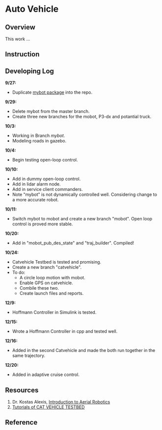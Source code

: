 # Auto Vehicle

## Overview

This work ...

## Instruction

## Developing Log

**9/27:**


* Duplicate [mybot package](https://github.com/xpharry/making_my_robot_in_gazebo.git) into the repo.

**9/29:**

* Delete mybot from the master branch.
* Create three new branches for the mobot, P3-dx and potantial truck.

**10/3:**

* Working in Branch *mybot*.
* Modeling roads in gazebo.

**10/4:**

* Begin testing open-loop control.

**10/10:**

* Add in dummy open-loop control.
* Add in lidar alarm node.
* Add in service client commanders.
* Note "mybot" is not dynamically controlled well. Considering change to a more accurate robot.

**10/11:**

* Switch mybot to mobot and create a new branch "mobot". Open loop control is proved more stable.

**10/20:**

* Add in "mobot_pub_des_state" and "traj_builder". Compiled!

**10/24:**

* Catvehicle Testbed is tested and promising.
* Create a new branch "catvehicle".
* To do:
  * A circle loop motion with mobot.
  * Enable GPS on catvehicle.
  * Combile these two.
  * Create launch files and reports.
  
**12/9:**
* Hoffmann Controller in Simulink is tested.

**12/15:**
* Wrote a Hoffmann Controller in cpp and tested well.

**12/16:**
* Added in the second Catvehicle and made the both run together in the same trajectory.

**12/20:**
* Added in adaptive cruise control.

## Resources

1. Dr. Kostas Alexis, [Introduction to Aerial Robotics](http://www.kostasalexis.com/introduction-to-aerial-robotics.html)
2. [Tutorials of CAT VEHICLE TESTBED](https://cps-vo.org/node/31792)

## Reference
